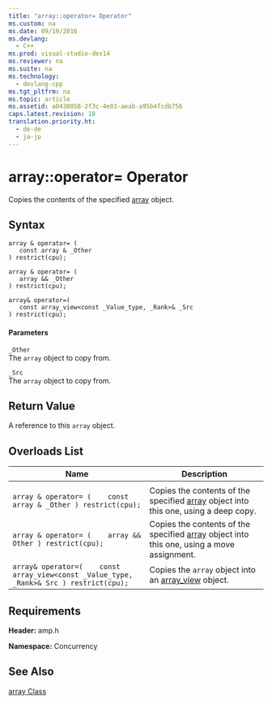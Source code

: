 ```yaml
---
title: "array::operator= Operator"
ms.custom: na
ms.date: 09/19/2016
ms.devlang: 
  - C++
ms.prod: visual-studio-dev14
ms.reviewer: na
ms.suite: na
ms.technology: 
  - devlang-cpp
ms.tgt_pltfrm: na
ms.topic: article
ms.assetid: a0438058-2f3c-4e03-aeab-a95b4fcdb756
caps.latest.revision: 18
translation.priority.ht: 
  - de-de
  - ja-jp
---
```

# array::operator= Operator
Copies the contents of the specified [array](../vs140/array-Class.md) object.  
  
## Syntax  
  
```  
array & operator= (  
   const array & _Other  
) restrict(cpu);  
  
array & operator= (  
   array && _Other  
) restrict(cpu);  
  
array& operator=(  
   const array_view<const _Value_type, _Rank>& _Src  
) restrict(cpu);  
```  
  
#### Parameters  
 `_Other`  
 The `array` object to copy from.  
  
 `_Src`  
 The `array` object to copy from.  
  
## Return Value  
 A reference to this `array` object.  
  
## Overloads List  
  
|Name|Description|  
|----------|-----------------|  
|||  
|`array & operator= (    const array & _Other ) restrict(cpu);`|Copies the contents of the specified [array](../vs140/array-Class.md) object into this one, using a deep copy.|  
|`array & operator= (    array && Other ) restrict(cpu);`|Copies the contents of the specified [array](../vs140/array-Class.md) object into this one, using a move assignment.|  
|`array& operator=(    const array_view<const _Value_type, _Rank>& Src ) restrict(cpu);`|Copies the `array` object into an  [array_view](../vs140/array_view-Class.md) object.|  
  
## Requirements  
 **Header:** amp.h  
  
 **Namespace:** Concurrency  
  
## See Also  
 [array Class](../vs140/array-Class.md)